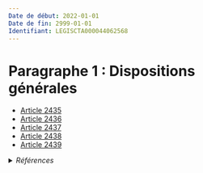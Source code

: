 ```yaml
---
Date de début: 2022-01-01
Date de fin: 2999-01-01
Identifiant: LEGISCTA000044062568
---
```


<h1>Paragraphe 1 : Dispositions générales</h1>

- [Article 2435](article_2435.md)
- [Article 2436](article_2436.md)
- [Article 2437](article_2437.md)
- [Article 2438](article_2438.md)
- [Article 2439](article_2439.md)

<details>
  <summary><em>Références</em></summary>

  <h2>Articles faisant référence à la section</h2>
  
  <ul>
    <li>
      <a href="https://legal.tricoteuses.fr//redirection/LEGIARTI000044045526?vers=git&vers=legifrance">Ordonnance n° 2021-1192 du 15 septembre 2021 portant réforme du droit des sûretés - article 15 ENTIEREMENT_MODIF</a> CREE source
    </li>
  </ul>
</details>
